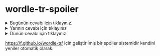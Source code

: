 # wordle-tr-spoiler

<details>
  <summary>Bugünün cevabı için tıklayınız.</summary>
  <br>
    <b> yolcu </b>
</details>

<details>
  <summary>Yarının cevabı için tıklayınız</summary>
  <br>
   <b> suruç </b>
</details>

<details>
  <summary>Dünün cevabı için tıklayınız </summary>
  <br>
  <b> kelik </b>
</details>

https://f.github.io/wordle-tr/ için geliştirilmiş bir spoiler sistemidir kendini yeniler otomatik olarak.

